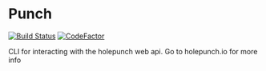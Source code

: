 # Punch
[![Build Status](https://travis-ci.com/CypherpunkArmory/punch.svg?branch=master)](https://travis-ci.com/CypherpunkArmory/punch) [![CodeFactor](https://www.codefactor.io/repository/github/cypherpunkarmory/punch/badge)](https://www.codefactor.io/repository/github/cypherpunkarmory/punch)

CLI for interacting with the holepunch web api. Go to holepunch.io for more info
